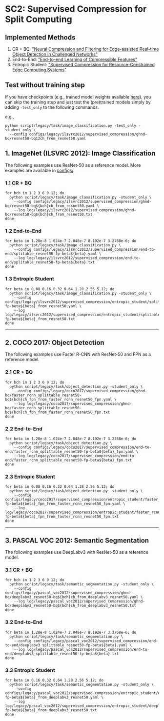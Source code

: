 # SC2: Supervised Compression for Split Computing

## Implemented Methods
1. CR + BQ: ["Neural Compression and Filtering for Edge-assisted Real-time Object Detection in Challenged Networks"](https://arxiv.org/abs/2007.15818)
2. End-to-End: ["End-to-end Learning of Compressible Features"](https://arxiv.org/abs/2007.11797) 
3. Entropic Student: ["Supervised Compression for Resource-Constrained Edge Computing Systems"](https://openaccess.thecvf.com/content/WACV2022/html/Matsubara_Supervised_Compression_for_Resource-Constrained_Edge_Computing_Systems_WACV_2022_paper.html)

## Test without training step
If you have checkpoints (e.g., trained model weights available [here](https://github.com/yoshitomo-matsubara/sc2-benchmark#checkpoints)), 
you can skip the training step and just test the (pre)trained models simply by adding `-test_only` to the following commands.

e.g.,
```shell
python script/legacy/task/image_classification.py -test_only -student_only \
  --config configs/legacy/ilsvrc2012/supervised_compression/ghnd-bq/resnet50-bq12ch_from_resnet50.yaml
```

## 1. ImageNet (ILSVRC 2012): Image Classification
The following examples use ResNet-50 as a reference model. More examples are available in [configs/](https://github.com/yoshitomo-matsubara/sc2-benchmark/tree/main/configs).

### 1.1 CR + BQ
```shell
for bch in 1 2 3 6 9 12; do
  python script/legacy/task/image_classification.py -student_only \
    --config configs/legacy/ilsvrc2012/supervised_compression/ghnd-bq/resnet50-bq${bch}ch_from_resnet50.yaml \
    --log log/legacy/ilsvrc2012/supervised_compression/ghnd-bq/resnet50-bq${bch}ch_from_resnet50.txt
done
```

### 1.2 End-to-End
```shell
for beta in 1.28e-8 1.024e-7 2.048e-7 8.192e-7 3.2768e-6; do 
  python script/legacy/task/image_classification.py \
    --config configs/legacy/ilsvrc2012/supervised_compression/end-to-end/splitable_resnet50-fp-beta${beta}.yaml \
    --log log/legacy/ilsvrc2012/supervised_compression/end-to-end/splitable_resnet50-fp-beta${beta}.txt
done
```

### 1.3 Entropic Student
```shell
for beta in 0.08 0.16 0.32 0.64 1.28 2.56 5.12; do 
  python script/legacy/task/image_classification.py -student_only \
    --config configs/legacy/ilsvrc2012/supervised_compression/entropic_student/splitable_resnet50-fp-beta${beta}_from_resnet50.yaml \
    --log log/legacy/ilsvrc2012/supervised_compression/entropic_student/splitable_resnet50-fp-beta${beta}_from_resnet50.txt
done
```

---

## 2. COCO 2017: Object Detection
The following examples use Faster R-CNN with ResNet-50 and FPN as a reference model.

### 2.1 CR + BQ

```shell
for bch in 1 2 3 6 9 12; do
  python script/legacy/task/object_detection.py -student_only \
    --config configs/legacy/coco2017/supervised_compression/ghnd-bq/faster_rcnn_splittable_resnet50-bq${bch}ch_fpn_from_faster_rcnn_resnet50_fpn.yaml \
    --log log/legacy/coco2017/supervised_compression/ghnd-bq/faster_rcnn_splittable_resnet50-bq${bch}ch_fpn_from_faster_rcnn_resnet50_fpn.txt
done
```

### 2.2 End-to-End
```shell
for beta in 1.28e-8 1.024e-7 2.048e-7 8.192e-7 3.2768e-6; do 
  python script/legacy/task/object_detection.py \
    --config configs/legacy/coco2017/supervised_compression/end-to-end/faster_rcnn_splittable_resnet50-fp-beta${beta}_fpn.yaml \
    --log log/legacy/coco2017/supervised_compression/end-to-end/faster_rcnn_splittable_resnet50-fp-beta${beta}_fpn.txt
done
```

### 2.3 Entropic Student
```shell
for beta in 0.08 0.16 0.32 0.64 1.28 2.56 5.12; do 
  python script/legacy/task/object_detection.py -student_only \
    --config configs/legacy/coco2017/supervised_compression/entropic_student/faster_rcnn_splittable_resnet50-fp-beta${beta}_fpn_from_faster_rcnn_resnet50_fpn.yaml \
    --log log/legacy/coco2017/supervised_compression/entropic_student/faster_rcnn_splittable_resnet50-fp-beta${beta}_fpn_from_faster_rcnn_resnet50_fpn.txt
done
```

---

## 3. PASCAL VOC 2012: Semantic Segmentation
The following examples use DeepLabv3 with ResNet-50 as a reference model.

### 3.1 CR + BQ

```shell
for bch in 1 2 3 6 9 12; do
  python script/legacy/task/semantic_segmentation.py -student_only \
    --config configs/legacy/pascal_voc2012/supervised_compression/ghnd-bq/deeplabv3_resnet50-bq${bch}ch_from_deeplabv3_resnet50.yaml \
    --log log/legacy/pascal_voc2012/supervised_compression/ghnd-bq/deeplabv3_resnet50-bq${bch}ch_from_deeplabv3_resnet50.txt
done
```

### 3.2 End-to-End
```shell
for beta in 1.28e-8 1.024e-7 2.048e-7 8.192e-7 3.2768e-6; do 
  python script/legacy/task/semantic_segmentation.py \
    --config configs/legacy/pascal_voc2012/supervised_compression/end-to-end/deeplabv3_splittable_resnet50-fp-beta${beta}.yaml \
    --log log/legacy/pascal_voc2012/supervised_compression/end-to-end/deeplabv3_splittable_resnet50-fp-beta${beta}.txt
done
```

### 3.3 Entropic Student
```shell
for beta in 0.16 0.32 0.64 1.28 2.56 5.12; do 
  python script/legacy/task/semantic_segmentation.py -student_only \
    --config configs/legacy/pascal_voc2012/supervised_compression/entropic_student/deeplabv3_splittable_resnet50-fp-beta${beta}_from_deeplabv3_resnet50.yaml \
    --log log/legacy/pascal_voc2012/supervised_compression/entropic_student/deeplabv3_splittable_resnet50-fp-beta${beta}_from_deeplabv3_resnet50.txt
done
```

